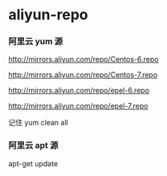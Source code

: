 # aliyun-repo

### 阿里云 yum 源

http://mirrors.aliyun.com/repo/Centos-6.repo

http://mirrors.aliyun.com/repo/Centos-7.repo

http://mirrors.aliyun.com/repo/epel-6.repo

http://mirrors.aliyun.com/repo/epel-7.repo

记住 yum clean all


### 阿里云 apt 源

apt-get update
